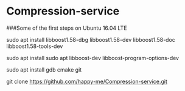# Compression-service

###Some of the first steps on Ubuntu 16.04 LTE

sudo apt install libboost1.58-dbg libboost1.58-dev libboost1.58-doc libboost1.58-tools-dev

sudo apt install sudo apt libboost-dev libboost-program-options-dev

sudo apt install gdb cmake git

git clone https://github.com/happy-me/Compression-service.git
